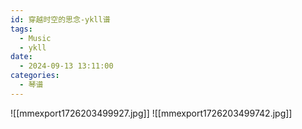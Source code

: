 ```yaml
---
id: 穿越时空的思念-ykll谱
tags:
  - Music
  - ykll
date:
  - 2024-09-13 13:11:00
categories:
  - 琴谱
---
```

![[mmexport1726203499927.jpg]]
![[mmexport1726203499742.jpg]]